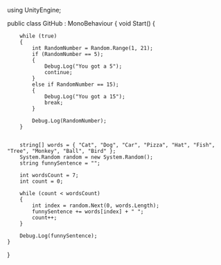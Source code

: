 using UnityEngine; 
 
public class GitHub : MonoBehaviour 
{ 
    void Start() 
    { 
       
        while (true) 
        { 
            int RandomNumber = Random.Range(1, 21); 
            if (RandomNumber == 5);
            { 
                Debug.Log("You got a 5"); 
                continue; 
            } 
            else if RandomNumber == 15); 
            { 
                Debug.Log("You got a 15"); 
                break; 
            } 
 
            Debug.Log(RandomNumber); 
        } 
 
       
        string[] words = { "Cat", "Dog", "Car", "Pizza", "Hat", "Fish", "Tree", "Monkey", "Ball", "Bird" }; 
        System.Random random = new System.Random(); 
        string funnySentence = ""; 
 
        int wordsCount = 7; 
        int count = 0; 
 
        while (count < wordsCount) 
        { 
            int index = random.Next(0, words.Length);  
            funnySentence += words[index] + " ";       
            count++; 
        } 
 
        Debug.Log(funnySentence); 
    } 
}

